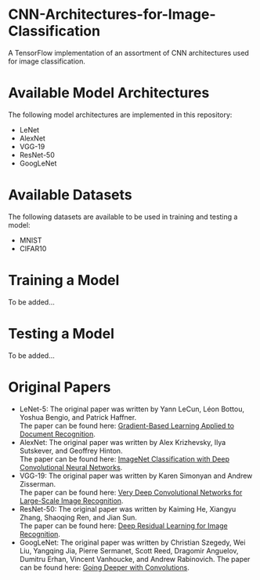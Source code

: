 # CNN-Architectures-for-Image-Classification
A TensorFlow implementation of an assortment of CNN architectures used for image classification.

# Available Model Architectures
The following model architectures are implemented in this repository:
- LeNet
- AlexNet
- VGG-19
- ResNet-50
- GoogLeNet

# Available Datasets
The following datasets are available to be used in training and testing a model:
- MNIST
- CIFAR10

# Training a Model
To be added...

# Testing a Model
To be added...

# Original Papers
- LeNet-5:
    The original paper was written by Yann LeCun, Léon Bottou, Yoshua Bengio, and Patrick Haffner.  
    The paper can be found here: [Gradient-Based Learning Applied to Document Recognition](http://yann.lecun.com/exdb/publis/pdf/lecun-01a.pdf).
- AlexNet:
    The original paper was written by Alex Krizhevsky, Ilya Sutskever, and Geoffrey Hinton.  
    The paper can be found here: [ImageNet Classification with Deep Convolutional Neural Networks](https://papers.nips.cc/paper/4824-imagenet-classification-with-deep-convolutional-neural-networks.pdf).
- VGG-19:
    The original paper was written by Karen Simonyan and Andrew Zisserman.  
    The paper can be found here: [Very Deep Convolutional Networks for Large-Scale Image Recognition](https://arxiv.org/pdf/1409.1556.pdf).
- ResNet-50:
    The original paper was written by Kaiming He, Xiangyu Zhang, Shaoqing Ren, and Jian Sun.  
    The paper can be found here: [Deep Residual Learning for Image Recognition](https://arxiv.org/pdf/1512.03385.pdf).
- GoogLeNet:
    The original paper was written by Christian Szegedy, Wei Liu, Yangqing Jia, Pierre Sermanet, Scott Reed, Dragomir Anguelov, Dumitru Erhan, Vincent Vanhoucke, and Andrew Rabinovich.
    The paper can be found here: [Going Deeper with Convolutions](https://www.cv-foundation.org/openaccess/content_cvpr_2015/papers/Szegedy_Going_Deeper_With_2015_CVPR_paper.pdf).
